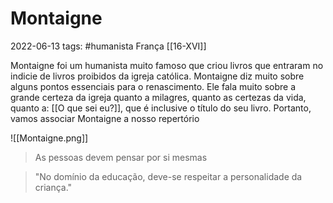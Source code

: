 # Montaigne
2022-06-13
tags: #humanista França [[16-XVI]]

Montaigne foi um humanista muito famoso que criou livros que entraram no indicie de livros proibidos da igreja católica. Montaigne diz muito sobre alguns pontos essenciais para o renascimento. Ele fala muito sobre a grande certeza da igreja quanto a milagres, quanto as certezas da vida, quanto a: [[O que sei eu?]], que é inclusive o título do seu livro. Portanto, vamos associar Montaigne a nosso repertório 

![[Montaigne.png]]

> As pessoas devem pensar por si mesmas

> "No domínio da educação, deve-se respeitar a personalidade da criança."




